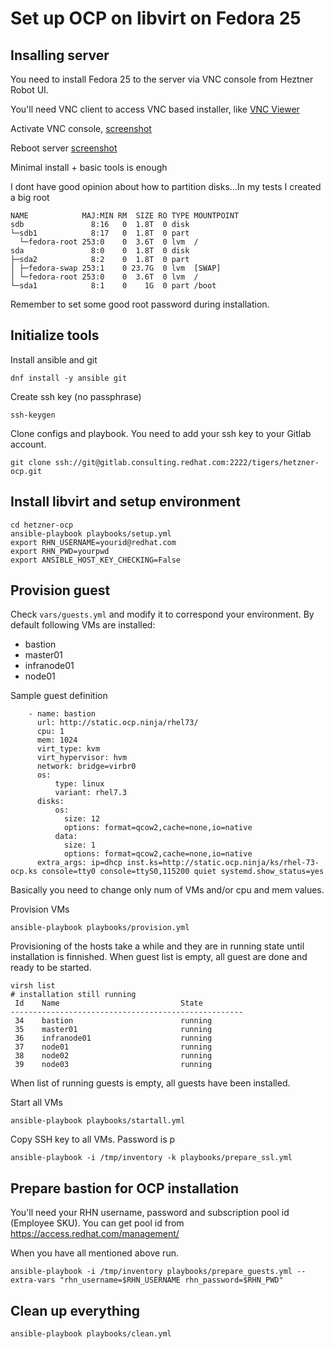 # Set up OCP on libvirt on Fedora 25

## Insalling server

You need to install Fedora 25 to the server via VNC console from Heztner Robot UI.

You'll need VNC client to access VNC based installer, like [VNC Viewer](https://www.realvnc.com/en/download/viewer/)

Activate VNC console, [screenshot](images/01_vnc_console.png)

Reboot server [screenshot](images/02_reboot.png)


Minimal install + basic tools is enough

I dont have good opinion about how to partition disks...In my tests I created a big root
````
NAME            MAJ:MIN RM  SIZE RO TYPE MOUNTPOINT
sdb               8:16   0  1.8T  0 disk
└─sdb1            8:17   0  1.8T  0 part
  └─fedora-root 253:0    0  3.6T  0 lvm  /
sda               8:0    0  1.8T  0 disk
├─sda2            8:2    0  1.8T  0 part
│ ├─fedora-swap 253:1    0 23.7G  0 lvm  [SWAP]
│ └─fedora-root 253:0    0  3.6T  0 lvm  /
└─sda1            8:1    0    1G  0 part /boot
````

Remember to set some good root password during installation.

## Initialize tools

Install ansible and git

````
dnf install -y ansible git
````

Create ssh key (no passphrase)

````
ssh-keygen
````

Clone configs and playbook. You need to add your ssh key to your Gitlab account.

````
git clone ssh://git@gitlab.consulting.redhat.com:2222/tigers/hetzner-ocp.git
````

## Install libvirt and setup environment

````
cd hetzner-ocp
ansible-playbook playbooks/setup.yml
export RHN_USERNAME=yourid@redhat.com
export RHN_PWD=yourpwd
export ANSIBLE_HOST_KEY_CHECKING=False
````

## Provision guest

Check ```vars/guests.yml``` and modify it to correspond your environment. By default following VMs are installed:

* bastion
* master01
* infranode01
* node01


Sample guest definition

````
    - name: bastion
      url: http://static.ocp.ninja/rhel73/
      cpu: 1
      mem: 1024
      virt_type: kvm
      virt_hypervisor: hvm
      network: bridge=virbr0
      os:
          type: linux
          variant: rhel7.3
      disks:
          os:
            size: 12
            options: format=qcow2,cache=none,io=native
          data:
            size: 1
            options: format=qcow2,cache=none,io=native
      extra_args: ip=dhcp inst.ks=http://static.ocp.ninja/ks/rhel-73-ocp.ks console=tty0 console=ttyS0,115200 quiet systemd.show_status=yes
````

Basically you need to change only num of VMs and/or cpu and mem values.

Provision VMs
````
ansible-playbook playbooks/provision.yml
````

Provisioning of the hosts take a while and they are in running state until installation is finnished. When guest list is empty, all guest are done and ready to be started.

````
virsh list
# installation still running
 Id    Name                           State
----------------------------------------------------
 34    bastion                        running
 35    master01                       running
 36    infranode01                    running
 37    node01                         running
 38    node02                         running
 39    node03                         running

````
When list of running guests is empty, all guests have been installed.

Start all VMs

````
ansible-playbook playbooks/startall.yml
````

Copy SSH key to all VMs. Password is p

````
ansible-playbook -i /tmp/inventory -k playbooks/prepare_ssl.yml
````

## Prepare bastion for OCP installation
You'll need your RHN username, password and subscription pool id (Employee SKU). You can get pool id from https://access.redhat.com/management/

When you have all mentioned above run.

````
ansible-playbook -i /tmp/inventory playbooks/prepare_guests.yml --extra-vars "rhn_username=$RHN_USERNAME rhn_password=$RHN_PWD"
````

## Clean up everything

````
ansible-playbook playbooks/clean.yml
````
